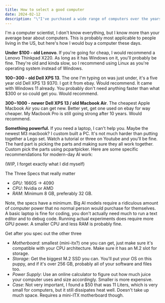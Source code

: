 ```yaml
---
title: How to select a good computer
date: 2024-02-12
description: "\"I've purchased a wide range of computers over the years, and have a few simple recommendations for finding a good one.\""
---
```

I'm a computer scientist, I don't know everything, but I know more than your average bear about computers. This is probably most applicable to people living in the US, but here's how I would buy a computer these days.

**Under $100 - old Lenovo**. If you're going for cheap, I would recommend a Lenovo Thinkpad X220. As long as it has Windows on it, you'll probably be fine. They're old and kinda slow, so I recommend using Linux as you're operating system instead of Windows.

**$100-$300 - old Dell XPS 13**. The one I'm typing on was just under, it's a five year old Dell XPS 13 9370. I got it from ebay. Would recommend. It came with Windows 11 already. You probably don't need anything faster than what $300 or so could get you. Would recommend.

**$300-$1000 - newer Dell XPS 13 / old Macbook Air**. The cheapest Apple Macbook Air you can get new. Better yet, get one used on ebay for way cheaper. My Macbook Pro is still going strong after 10 years. Would recommend.

**Something powerful.** If you need a laptop, I can't help you. Maybe the newest M3 macbook? I custom built a PC. It's not much harder than putting together a Lego set. Watch a tutorial or three on Youtube and you'll be fine. The hard part is picking the parts and making sure they all work together. Custom pick the parts using pcpartpicker. Here are some specific recommendations for modern-day AI work:

(WIP, I forget exactly what I did myself)

The Three Specs that really matter
- *GPU*: 1660S -> 4090
- *CPU*: Nvidia or AMD
- *RAM*: Minimum 8 GB, preferably 32 GB.

Note, the specs have a minimum. Big AI models require a ridiculous amount of computer power that no normal person would purchase for themselves. A basic laptop is fine for coding, you don't actually need much to run a text editor and to debug code. Running actual experiments does require more GPU power. A smaller CPU and less RAM is probably fine.

Get after you spec out the other three
- *Motherboard*: smallest (mini-itx?) one you can get, just make sure it's compatible with your CPU architecture. Make sure it has an M.2 slot for storage.
- *Storage*: Get the biggest M.2 SSD you can. You'll put your OS on this puppy, and if it's over 256 GB, probably all of your software and files too.
- *Power Supply*: Use an online calculator to figure out how much juice your computer uses and size accordingly. Smaller is more expensive.
- *Case*: Not very important, I found a $50 that was 11 Liters, which is very small for computers, but it still dissipates heat well. Doesn't take up much space. Requires a mini-ITX motherboard though.